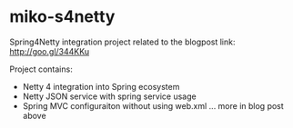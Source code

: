 miko-s4netty
============

Spring4Netty integration project related to the blogpost
link: http://goo.gl/344KKu

Project contains: 
- Netty 4 integration into Spring ecosystem
- Netty JSON service with spring service usage
- Spring MVC configuraiton without using web.xml 
...
more in blog post above
